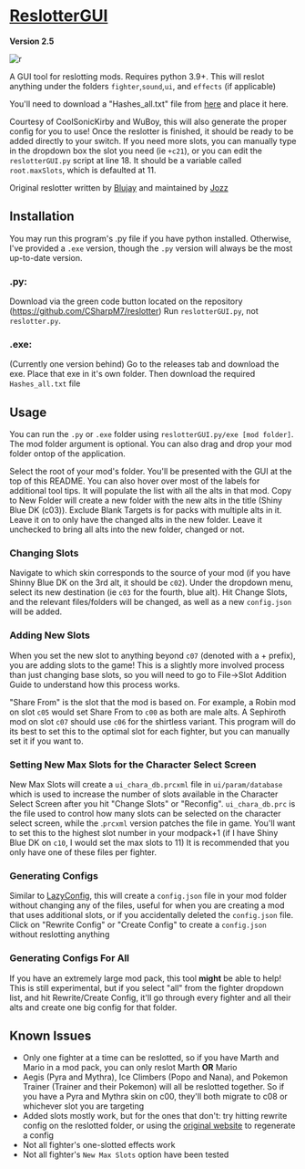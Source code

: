 # [ReslotterGUI](https://github.com/CSharpM7/reslotter)
**Version 2.5**

![r](https://i.imgur.com/NWFBCcQ.png)

A GUI tool for reslotting mods. Requires python 3.9+. This will reslot anything under the folders `fighter`,`sound`,`ui`, and `effects` (if applicable)

You'll need to download a "Hashes_all.txt" file from [here](https://github.com/ultimate-research/archive-hashes/blob/master/Hashes_all) and place it here.

Courtesy of CoolSonicKirby and WuBoy, this will also generate the proper config for you to use! Once the reslotter is finished, it should be ready to be added directly to your switch. If you need more slots, you can manually type in the dropdown box the slot you need (ie `+c21`), or you can edit the `reslotterGUI.py` script at line 18. It should be a variable called `root.maxSlots`, which is defaulted at 11.

Original reslotter written by [Blujay](https://github.com/blu-dev) and maintained by [Jozz](https://github.com/jozz024/ssbu-skin-reslotter)

## Installation

You may run this program's .py file if you have python installed. Otherwise, I've provided a `.exe` version, though the `.py` version will always be the most up-to-date version.

### .py: 
Download via the green code button located on the repository (https://github.com/CSharpM7/reslotter) Run `reslotterGUI.py`, not `reslotter.py`.
### .exe:
(Currently one version behind)
Go to the releases tab and download the exe. Place that exe in it's own folder. Then download the required `Hashes_all.txt` file

## Usage

You can run the `.py` or `.exe` folder using `reslotterGUI.py/exe [mod folder]`. The mod folder argument is optional. You can also drag and drop your mod folder ontop of the application.

Select the root of your mod's folder. You'll be presented with the GUI at the top of this README. You can also hover over most of the labels for additional tool tips. It will populate the list with all the alts in that mod. Copy to New Folder will create a new folder with the new alts in the title (Shiny Blue DK (c03)). Exclude Blank Targets is for packs with multiple alts in it. Leave it on to only have the changed alts in the new folder. Leave it unchecked to bring all alts into the new folder, changed or not. 

### Changing Slots
Navigate to which skin corresponds to the source of your mod (if you have Shinny Blue DK on the 3rd alt, it should be `c02`). Under the dropdown menu, select its new destination (ie `c03` for the fourth, blue alt).  Hit Change Slots, and the relevant files/folders will be changed, as well as a new `config.json` will be added.

### Adding New Slots
When you set the new slot to anything beyond `c07` (denoted with a + prefix), you are adding slots to the game! This is a slightly more involved process than just changing base slots, so you will need to go to File->Slot Addition Guide to understand how this process works. 

"Share From" is the slot that the mod is based on. For example, a Robin mod on slot `c05` would set Share From to `c00` as both are male alts. A Sephiroth mod on slot `c07` should use `c06` for the shirtless variant. This program will do its best to set this to the optimal slot for each fighter, but you can manually set it if you want to.

### Setting New Max Slots for the Character Select Screen
New Max Slots will create a `ui_chara_db.prcxml` file in `ui/param/database` which is used to increase the number of slots available in the Character Select Screen after you hit "Change Slots" or "Reconfig". `ui_chara_db.prc` is the file used to control how many slots can be selected on the character select screen, while the .`prcxml` version patches the file in game. You'll want to set this to the highest slot number in your modpack+1 (if I have Shiny Blue DK on `c10`, I would set the max slots to 11) It is recommended that you only have one of these files per fighter.

### Generating Configs
Similar to [LazyConfig](https://github.com/CSharpM7/SharpSmashSuite/tree/main/LazyConfig), this will create a `config.json` file in your mod folder without changing any of the files, useful for when you are creating a mod that uses additional slots, or if you accidentally deleted the `config.json` file. Click on "Rewrite Config" or "Create Config" to create a `config.json` without reslotting anything

### Generating Configs For All
If you have an extremely large mod pack, this tool **might** be able to help! This is still experimental, but if you select "all" from the fighter dropdown list, and hit Rewrite/Create Config, it'll go through every fighter and all their alts and create one big config for that folder.

## Known Issues
- Only one fighter at a time can be reslotted, so if you have Marth and Mario in a mod pack, you can only reslot Marth **OR** Mario
 - Aegis (Pyra and Mythra), Ice Climbers (Popo and Nana), and Pokemon Trainer (Trainer and their Pokemon) will all be reslotted together. So if you have a Pyra and Mythra skin on c00, they'll both migrate to c08 or whichever slot you are targeting
- Added slots mostly work, but for the ones that don't: try hitting rewrite config on the reslotted folder, or using the [original website](https://coolsonickirby.com/arc/dir-info-with-files.html) to regenerate a config
- Not all fighter's one-slotted effects work
- Not all fighter's `New Max Slots` option have been tested

